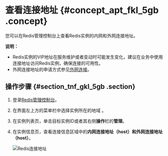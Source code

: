 # 查看连接地址 {#concept_apt_fkl_5gb .concept}

您可以在Redis管理控制台上查看Redis实例的内网和外网连接地址。

**说明：** 

-   Redis实例的VIP地址在服务维护或者变动时可能发生变化，建议在业务中使用连接地址访问Redis实例，确保连接的可用性。
-   外网连接地址的申请方式参见[外网连接](../../../../intl.zh-CN/快速入门/步骤3：连接实例/外网连接.md#)。

## 操作步骤 {#section_tnf_gkl_5gb .section}

1.  登录[Redis管理控制台](https://kvstore.console.aliyun.com/)。
2.  在界面左上方的菜单栏中选择实例所在的地域 。
3.  在实例列表页，单击目标实例ID或者其右侧**操作**栏的**管理**。
4.  在实例信息页，查看连接信息区域中的**内网连接地址（host）**和**外网连接地址（host）**。

    ![](images/51178_zh-CN.png "Redis连接地址")


